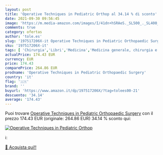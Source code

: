 ```yaml
---
layout: post
title: 'Operative Techniques in Pediatric Orthop al 34.14 % di sconto'
date: 2021-09-30 09:56:45
image: 'https://m.media-amazon.com/images/I/41dn+hSRAeS._SL500_._SL400_.jpg'
comments: true
category: ofertas
author: 'tole.es'
slug: '197517206X-it Operative Techniques in Pediatric Orthopaedic Surgery'
sku: '197517206X-it'
tags: [ 'Chirurgia','Libri','Medicina','Medicina generale, chirurgia e infermieristica','Scienze, tecnologia e medicina', ]
actualPrice: 174.43 EUR
currency: EUR
price: 174.43
comparePrice: 264.86 EUR
prodname: 'Operative Techniques in Pediatric Orthopaedic Surgery'
country: 'it'
flag: '🇮🇹'
brand: ''
buyurl: 'https://www.amazon.it/dp/197517206X/?tag=tolees00-21'
descuento: '34.14'
average: '174.43'
---
```


Puoi trovare [Operative Techniques in Pediatric Orthopaedic Surgery](https://www.amazon.it/dp/197517206X/?tag=tolees00-21) con il prezzo 174.43 EUR (originale: 264.86 EUR) 34.14 % sconto qui:

[![Operative Techniques in Pediatric Orthop](https://m.media-amazon.com/images/I/41dn+hSRAeS._SL500_._SL400_.jpg)](https://www.amazon.it/dp/197517206X/?tag=tolees00-21)

ℹ️:


[🛒 Acquista qui!!](https://www.amazon.it/dp/197517206X/?tag=tolees00-21)
